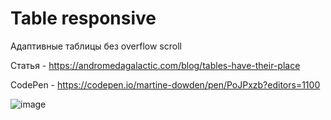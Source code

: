# Table responsive

Адаптивные таблицы без overflow scroll

Статья - https://andromedagalactic.com/blog/tables-have-their-place

CodePen - https://codepen.io/martine-dowden/pen/PoJPxzb?editors=1100

![image](https://user-images.githubusercontent.com/22715126/149660458-802eb45c-75c4-40a3-be15-d84cf09b9ba2.png)
